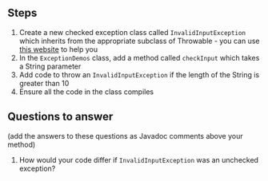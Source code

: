 ## Steps

  1. Create a new checked exception class called `InvalidInputException` which inherits from the appropriate subclass of Throwable - you can use [this website](https://mkyong.com/java/java-custom-exception-examples/) to help you
  1. In the `ExceptionDemos` class, add a method called `checkInput` which takes a String parameter
  1. Add code to throw an `InvalidInputException` if the length of the String is greater than 10
  1. Ensure all the code in the class compiles

## Questions to answer
(add the answers to these questions as Javadoc comments above your method)
  1. How would your code differ if `InvalidInputException` was an unchecked exception? 
